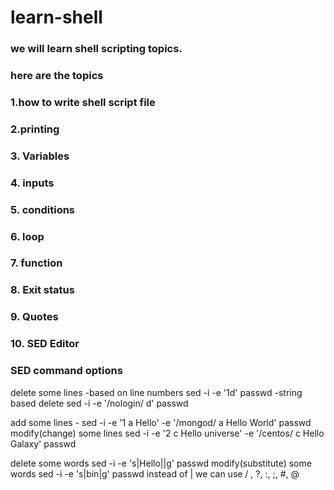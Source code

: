 # learn-shell

### we will learn shell scripting topics.

### here are the topics

### 1.how to write shell script file

### 2.printing

### 3. Variables

### 4. inputs
### 5. conditions
### 6. loop
### 7. function
### 8. Exit status
### 9. Quotes
### 10. SED Editor


### SED command options

delete some lines
    -based on line numbers
        sed -i -e '1d' passwd
    -string based delete
        sed -i -e '/nologin/ d' passwd

add some lines
        - sed -i -e '1 a Hello' -e '/mongod/ a Hello World' passwd
modify(change) some lines
        sed -i -e '2 c Hello universe' -e '/centos/ c Hello Galaxy' passwd

delete some words
        sed -i -e 's|Hello||g' passwd
modify(substitute) some words
    sed -i -e 's|bin|g' passwd
instead of | we can use / , ?, :, ;, #, @